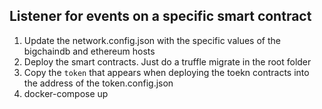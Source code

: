## Listener for events on a specific smart contract

1. Update the network.config.json with the specific values of the bigchaindb and ethereum hosts
2. Deploy the smart contracts. Just do a truffle migrate in the root folder
3. Copy the `token` that appears when deploying the toekn contracts into the address
of the token.config.json
4. docker-compose up
